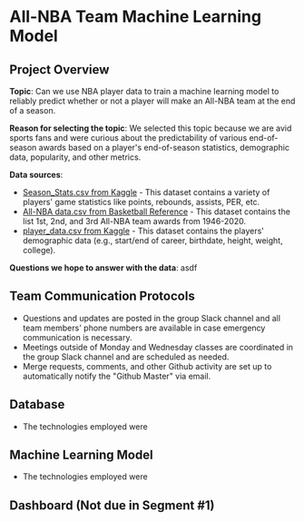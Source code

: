 # All-NBA Team Machine Learning Model

## Project Overview

__Topic__: Can we use NBA player data to train a machine learning model to reliably predict whether or not a player will make an All-NBA team at the end of a season.
  
__Reason for selecting the topic__: We selected this topic because we are avid sports fans and were curious about the predictability of various end-of-season awards based on a player's end-of-season statistics, demographic data, popularity, and other metrics. 
  
__Data sources__:

- [Season_Stats.csv from Kaggle](https://www.kaggle.com/drgilermo/nba-players-stats) - This dataset contains a variety of players' game statistics like points, rebounds, assists, PER, etc.
- [All-NBA data.csv from Basketball Reference](https://www.basketball-reference.com/awards/all_league.html) - This dataset contains the list 1st, 2nd, and 3rd All-NBA team awards from 1946-2020.
- [player_data.csv from Kaggle](https://www.kaggle.com/drgilermo/nba-players-stats) - This dataset contains the players' demographic data (e.g., start/end of career, birthdate, height, weight, college).

__Questions we hope to answer with the data__: asdf 


## Team Communication Protocols

- Questions and updates are posted in the group Slack channel and all team members' phone numbers are available in case emergency communication is necessary.
- Meetings outside of Monday and Wednesday classes are coordinated in the group Slack channel and are scheduled as needed.
- Merge requests, comments, and other Github activity are set up to automatically notify the "Github Master" via email.

## Database

- The technologies employed were

## Machine Learning Model

- The technologies employed were

## Dashboard (Not due in Segment #1)









